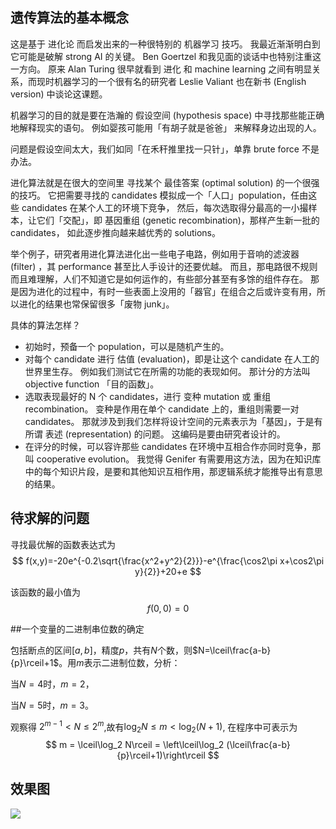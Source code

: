 ## 遗传算法的基本概念
这是基于 进化论 而启发出来的一种很特别的 机器学习 技巧。  我最近渐渐明白到它可能是破解 strong AI 的关键。  Ben Goertzel 和我见面的谈话中也特别注重这一方向。  原来 Alan Turing 很早就看到 进化 和 machine learning 之间有明显关系，而现时机器学习的一个很有名的研究者 Leslie Valiant 也在新书 (English version) 中谈论这课题。

机器学习的目的就是要在浩瀚的 假设空间 (hypothesis space) 中寻找那些能正确地解释现实的语句。  例如婴孩可能用「有胡子就是爸爸」 来解释身边出现的人。

问题是假设空间太大，我们如同「在禾秆推里找一只针」，单靠 brute force 不是办法。

进化算法就是在很大的空间里 寻找某个 最佳答案 (optimal solution) 的一个很强的技巧。 它把需要寻找的 candidates 模拟成一个「人口」population，任由这些 candidates 在某个人工的环境下竞争， 然后，每次选取得分最高的一小撮样本，让它们「交配」，即 基因重组 (genetic recombination)，那样产生新一批的  candidates， 如此逐步推向越来越优秀的 solutions。

举个例子，研究者用进化算法进化出一些电子电路，例如用于音响的滤波器 (filter) ，其 performance 甚至比人手设计的还要优越。  而且，那电路很不规则而且难理解，人们不知道它是如何运作的，有些部分甚至有多馀的组件存在。  那是因为进化的过程中，有时一些表面上没用的「器官」在组合之后或许变有用，所以进化的结果也常保留很多「废物 junk」。

具体的算法怎样？


* 初始时，预备一个 population，可以是随机产生的。
* 对每个 candidate 进行 估值 (evaluation)，即是让这个 candidate 在人工的世界里生存。  例如我们测试它在所需的功能的表现如何。  那计分的方法叫 objective function 「目的函数」。
* 选取表现最好的 N 个 candidates，进行 变种 mutation 或 重组 recombination。  变种是作用在单个 candidate 上的，重组则需要一对 candidates。  那就涉及到我们怎样将设计空间的元素表示为「基因」，于是有所谓 表述 (representation) 的问题。  这编码是要由研究者设计的。
* 在评分的时候，可以容许那些 candidates 在环境中互相合作亦同时竞争，那叫 cooperative evolution。   我觉得 Genifer 有需要用这方法，因为在知识库中的每个知识片段，是要和其他知识互相作用，那逻辑系统才能推导出有意思的结果。  


## 待求解的问题
寻找最优解的函数表达式为
$$
f(x,y)=-20e^{-0.2\sqrt{\frac{x^2+y^2}{2}}}-e^{\frac{\cos2\pi x+\cos2\pi y}{2}}+20+e
$$

该函数的最小值为
$$f(0,0)=0$$

##一个变量的二进制串位数的确定

包括断点的区间$[a,b]$，精度$p$，共有$N$个数，则$N=\lceil\frac{a-b}{p}\rceil+1$。用$m$表示二进制位数，分析：

当$N=4$时，$m=2$，

当$N=5$时，$m=3$。

观察得 $2^{m-1}<N\leq 2^m$,故有$\log_2 N\leq m< \log_2(N+1)$,
在程序中可表示为$$ m = \lceil\log_2 N\rceil = \left\lceil\log_2 (\lceil\frac{a-b}{p}\rceil+1)\right\rceil $$ 

## 效果图
![](https://github.com/wolfbrother/HeuristicApproach/blob/master/GeneticAlgorithm/_pic1.png?raw=true)


